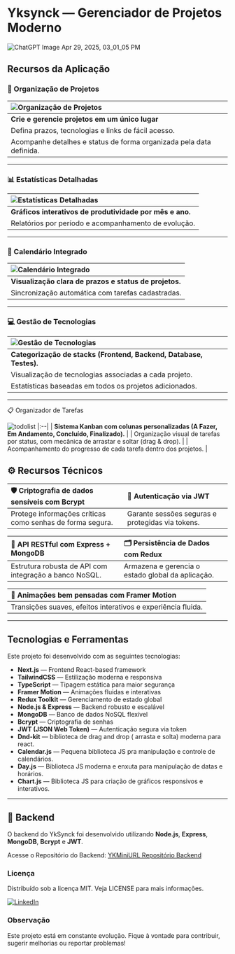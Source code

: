 # Yksynck — Gerenciador de Projetos Moderno

![ChatGPT Image Apr 29, 2025, 03_01_05 PM](https://github.com/user-attachments/assets/7eccc0c6-137f-4c07-83cb-e7f594dc758b)

## Recursos da Aplicação

### 📌 Organização de Projetos

| ![Organização de Projetos](https://github.com/user-attachments/assets/78f97ab0-3c04-4f97-925b-212c40b3c12a) |
|:--|
| **Crie e gerencie projetos em um único lugar** |
| Defina prazos, tecnologias e links de fácil acesso. |
| Acompanhe detalhes e status de forma organizada pela data definida. |

---

### 📊 Estatísticas Detalhadas

| ![Estatísticas Detalhadas](https://github.com/user-attachments/assets/93c9f10f-0276-4b7f-90dd-8423fb360abb) |
|:--|
| **Gráficos interativos de produtividade por mês e ano.** |
| Relatórios por período e acompanhamento de evolução. |

---

### 📅 Calendário Integrado

| ![Calendário Integrado](https://github.com/user-attachments/assets/342c9d69-9678-4883-9072-a4d8a3922ab4) |
|:--|
| **Visualização clara de prazos e status de projetos.** |
| Sincronização automática com tarefas cadastradas. |

---

### 💻 Gestão de Tecnologias

| ![Gestão de Tecnologias](https://github.com/user-attachments/assets/03c8e7ba-1d68-4eea-a610-ba07c3104d2a) |
|:--|
| **Categorização de stacks (Frontend, Backend, Database, Testes).** |
| Visualização de tecnologias associadas a cada projeto. |
| Estatísticas baseadas em todos os projetos adicionados. |

---

📋 Organizador de Tarefas

![todolist](https://github.com/user-attachments/assets/bc2fa859-f97a-43e7-a628-9d0d3c0e0652)
|:--|
| **Sistema Kanban com colunas personalizadas (A Fazer, Em Andamento, Concluído, Finalizado).** |
| Organização visual de tarefas por status, com mecânica de arrastar e soltar (drag & drop). |
| Acompanhamento do progresso de cada tarefa dentro dos projetos. |

## ⚙️ Recursos Técnicos

| 🛡️ Criptografia de dados sensíveis com **Bcrypt** | 🔐 Autenticação via **JWT** |
|:--|:--|
| Protege informações críticas como senhas de forma segura. | Garante sessões seguras e protegidas via tokens. |

| 🔗 API RESTful com **Express + MongoDB** | 🗂️ Persistência de Dados com **Redux** |
|:--|:--|
| Estrutura robusta de API com integração a banco NoSQL. | Armazena e gerencia o estado global da aplicação. |

| 🎨 Animações bem pensadas com **Framer Motion** |
|:--|
| Transições suaves, efeitos interativos e experiência fluida. |


---
## Tecnologias e Ferramentas

Este projeto foi desenvolvido com as seguintes tecnologias:

- **Next.js** — Frontend React-based framework
- **TailwindCSS** — Estilização moderna e responsiva
- **TypeScript** — Tipagem estática para maior segurança
- **Framer Motion** — Animações fluidas e interativas
- **Redux Toolkit** — Gerenciamento de estado global
- **Node.js & Express** — Backend robusto e escalável
- **MongoDB** — Banco de dados NoSQL flexível
- **Bcrypt** — Criptografia de senhas
- **JWT (JSON Web Token)** — Autenticação segura via token
- **Dnd-kit** — biblioteca de drag and drop ( arrasta e solta) moderna para react.
- **Calendar.js** — Pequena biblioteca JS pra manipulação e controle de calendários.
- **Day.js** — Biblioteca JS moderna e enxuta para manipulação de datas e horários.
- **Chart.js** — Biblioteca JS para criação de gráficos responsivos e interativos.
---

## 🔧 **Backend**  
O backend do YkSynck foi desenvolvido utilizando **Node.js**, **Express**, **MongoDB**, **Bcrypt** e **JWT**.

Acesse o Repositório do Backend: [YKMiniURL Repositório Backend](https://github.com/Dannick10/YKSync-)




### Licença
Distribuído sob a licença MIT. Veja LICENSE para mais informações.

  <a href="https://www.linkedin.com/in/ykdanielrocha" target="_blank">
    <img src="https://img.shields.io/badge/LinkedIn-0077B5?style=for-the-badge&logo=linkedin&logoColor=white" alt="LinkedIn" />
  </a>

### Observação
Este projeto está em constante evolução. Fique à vontade para contribuir, sugerir melhorias ou reportar problemas!
